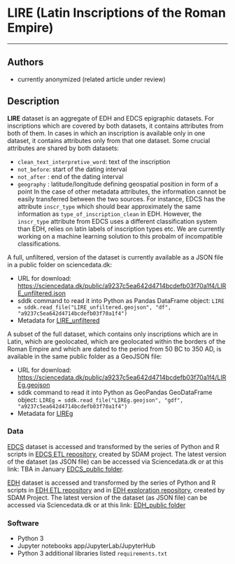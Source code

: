 # LIRE (Latin Inscriptions of the Roman Empire)

---
## Authors
* currently anonymized (related article under review)


## Description

**LIRE** dataset is an aggregate of EDH and EDCS epigraphic datasets. For inscriptions which are covered by both datasets, it contains attributes from both of them. In cases in which an inscription is available only in one dataset, it contains attributes only from that one dataset. Some crucial attributes are shared by both datasets:
* `clean_text_interpretive_word`: text of the inscription
* `not_before`: start of the dating interval
* `not_after` : end of the dating interval
* `geography` : latitude/longitude defining geospatial position in form of a point
In the case of other metadata attributes, the information cannot be easily transferred between the two sources. For instance, EDCS has the attribute `inscr_type` which should bear approximately the same information as `type_of_inscription_clean` in EDH. However, the `inscr_type` attribute from EDCS uses a different classification system than EDH, relies on latin labels of inscription types etc. We are currently working on a machine learning solution to this probalm of incompatible classifications.

A full, unfiltered, version of the dataset is currently available as a JSON file in a public folder on sciencedata.dk:
* URL for download: https://sciencedata.dk/public/a9237c5ea642d4714bcdefb03f70a1f4/LIRE_unfiltered.json
* sddk command to read it into Python as Pandas DataFrame object: `LIRE = sddk.read_file("LIRE_unfiltered.geojson", "df", "a9237c5ea642d4714bcdefb03f70a1f4")`
* Metadata for [LIRE_unfiltered](https://github.com/sdam-au/LIRE_ETL/blob/master/LIRE_unfiltered_Metadata.csv)

A subset of the full dataset, which contains only inscriptions which are in Latin, which are geolocated, which are geolocated within the borders of the Roman Empire and which are dated to the period from 50 BC to 350 AD, is available in the same public folder as a GeoJSON file:
* URL for download: https://sciencedata.dk/public/a9237c5ea642d4714bcdefb03f70a1f4/LIREg.geojson
* sddk command to read it into Python as GeoPandas GeoDataFrame object: `LIREg = sddk.read_file("LIREg.geojson", "gdf", "a9237c5ea642d4714bcdefb03f70a1f4")`
* Metadata for [LIREg](https://github.com/sdam-au/LIRE_ETL/blob/master/LIREg_Metadata.csv)



### Data
[EDCS](http://www.manfredclauss.de/) dataset is accessed and transformed by the series of Python and R scripts in [EDCS ETL repository](https://github.com/sdam-au/EDCS_ETL), created by SDAM project. The latest version of the dataset (as JSON file) can be accessed via Sciencedata.dk or at this link: TBA in January [EDCS_public folder](https://sciencedata.dk/shared/1f5f56d09903fe259c0906add8b3a55e). 

[EDH]() dataset is accessed and transformed by the series of Python and R scripts in [EDH ETL repository](https://github.com/sdam-au/EDH_ETL) and in [EDH exploration repository](https://github.com/sdam-au/EDH_exploration), created by SDAM Project. The latest version of the dataset (as JSON file) can be accessed via Sciencedata.dk or at this link: [EDH_public folder](https://sciencedata.dk/shared/b6b6afdb969d378b70929e86e58ad975)

### Software
* Python 3
* Jupyter notebooks app/JupyterLab/JupyterHub
* Python 3 additional libraries listed `requirements.txt`


